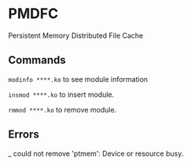 # PMDFC
Persistent Memory Distributed File Cache

## Commands

```modinfo ****.ko``` to see module information

```insmod ****.ko``` to insert module.

```rmmod ****.ko``` to remove module.



## Errors

_ could not remove 'ptmem': Device or resource busy.
